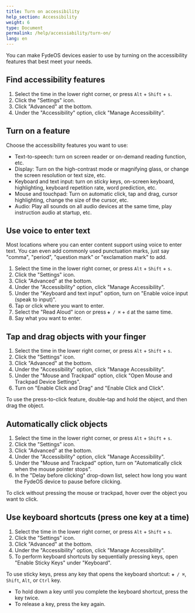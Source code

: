 ```yaml
---
title: Turn on accessibility
help_section: Accessibility
weight: 6
type: Document
permalink: /help/accessiability/turn-on/
lang: en
---
```


You can make FydeOS devices easier to use by turning on the accessibility features that best meet your needs.

## Find accessibility features
1. Select the time in the lower right corner, or press `Alt` + `Shift` + `s`.
2. Click the "Settings" icon.
3. Click "Advanced" at the bottom.
4. Under the "Accessibility" option, click "Manage Accessibility".

## Turn on a feature

Choose the accessibility features you want to use:
- Text-to-speech: turn on screen reader or on-demand reading function, etc.
- Display: Turn on the high-contrast mode or magnifying glass, or change the screen resolution or text size, etc.
- Keyboard and text input: turn on sticky keys, on-screen keyboard, highlighting, keyboard repetition rate, word prediction, etc.
- Mouse and touchpad: Turn on automatic click, tap and drag, cursor highlighting, change the size of the cursor, etc.
- Audio: Play all sounds on all audio devices at the same time, play instruction audio at startup, etc.

## Use voice to enter text

Most locations where you can enter content support using voice to enter text. You can even add commonly used punctuation marks, just say "comma", "period", "question mark" or "exclamation mark" to add.

1. Select the time in the lower right corner, or press `Alt` + `Shift` + `s`.
2. Click the "Settings" icon.
3. Click "Advanced" at the bottom.
4. Under the "Accessibility" option, click "Manage Accessibility".
5. Under the "Keyboard and text input" option, turn on "Enable voice input (speak to input)".
6. Tap or click where you want to enter.
7. Select the "Read Aloud" icon or press `❖ / ⌘` + `d` at the same time.
8. Say what you want to enter.

## Tap and drag objects with your finger
1. Select the time in the lower right corner, or press `Alt` + `Shift` + `s`.
2. Click the "Settings" icon.
3. Click "Advanced" at the bottom.
4. Under the "Accessibility" option, click "Manage Accessibility".
5. Under the "Mouse and Trackpad" option, click "Open Mouse and Trackpad Device Settings".
6. Turn on "Enable Click and Drag" and "Enable Click and Click".

To use the press-to-click feature, double-tap and hold the object, and then drag the object.

## Automatically click objects
1. Select the time in the lower right corner, or press `Alt` + `Shift` + `s`.
2. Click the "Settings" icon.
3. Click "Advanced" at the bottom.
4. Under the "Accessibility" option, click "Manage Accessibility".
5. Under the "Mouse and Trackpad" option, turn on "Automatically click when the mouse pointer stops".
6. In the "Delay before clicking" drop-down list, select how long you want the FydeOS device to pause before clicking.

To click without pressing the mouse or trackpad, hover over the object you want to click.

## Use keyboard shortcuts (press one key at a time)
1. Select the time in the lower right corner, or press `Alt` + `Shift` + `s`.
2. Click the "Settings" icon.
3. Click "Advanced" at the bottom.
4. Under the "Accessibility" option, click "Manage Accessibility".
5. To perform keyboard shortcuts by sequentially pressing keys, open "Enable Sticky Keys" under "Keyboard".

To use sticky keys, press any key that opens the keyboard shortcut: `❖ / ⌘`, `Shift`, `Alt`, or `Ctrl` key.
 - To hold down a key until you complete the keyboard shortcut, press the key twice.
 - To release a key, press the key again.
